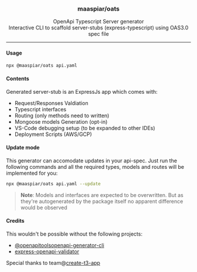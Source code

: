 <h3 align="center"> maaspiar/oats </h3>

<p align="center">
OpenApi Typescript Server generator <br />
Interactive CLI to scaffold server-stubs (express-typescript) using OAS3.0 spec file
</p>

---


#### Usage

```sh
npx @maaspiar/oats api.yaml
```

#### Contents

Generated server-stub is an ExpressJs app which comes with:

- Request/Responses Valdiation
- Typescript interfaces
- Routing (only methods need to written)
- Mongoose models Generation (opt-in)
- VS-Code debugging setup (to be expanded to other IDEs)
- Deployment Scripts (AWS/GCP)

#### Update mode

This generator can accomodate updates in your api-spec. Just run the following commands and all the required types, models and routes will be implemented for you:

```sh
npx @maaspiar/oats api.yaml --update
```

> **Note**: Models and interfaces are expected to be overwritten. But as they're autogenerated by the package itself no apparent difference would be observed

#### Credits

This wouldn't be possible without the following projects:

- [@openapitoolsopenapi-generator-cli](https://www.npmjs.com/package/@openapitools/openapi-generator-cli)
- [express-openapi-validator](https://www.npmjs.com/package/express-openapi-validator)

Special thanks to team@[create-t3-app](https://github.com/t3-oss/create-t3-app) 
